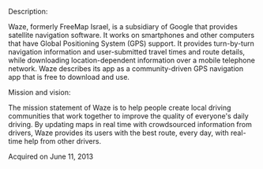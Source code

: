 Description:

Waze, formerly FreeMap Israel, is a subsidiary of Google that provides satellite navigation software. It works on smartphones and other computers that have Global Positioning System (GPS) support. It provides turn-by-turn navigation information and user-submitted travel times and route details, while downloading location-dependent information over a mobile telephone network. Waze describes its app as a community-driven GPS navigation app that is free to download and use.

Mission and vision:

The mission statement of Waze is to help people create local driving communities that work together to improve the quality of everyone's daily driving. By updating maps in real time with crowdsourced information from drivers, Waze provides its users with the best route, every day, with real-time help from other drivers.

Acquired on June 11, 2013